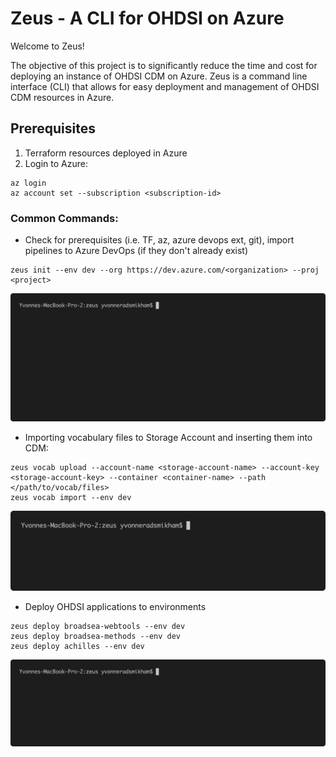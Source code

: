 # Zeus - A CLI for OHDSI on Azure

Welcome to Zeus!

The objective of this project is to significantly reduce the time and cost for deploying an instance of OHDSI CDM on Azure. Zeus is a command line interface (CLI) that allows for easy deployment and management of OHDSI CDM resources in Azure.

## Prerequisites

1. Terraform resources deployed in Azure
2. Login to Azure:

```
az login
az account set --subscription <subscription-id>
```

### Common Commands:

- Check for prerequisites (i.e. TF, az, azure devops ext, git), import pipelines to Azure DevOps (if they don't already exist)

```
zeus init --env dev --org https://dev.azure.com/<organization> --proj <project>
```

![zeus init](./docs/zeus_init.gif)

- Importing vocabulary files to Storage Account and inserting them into CDM:

```
zeus vocab upload --account-name <storage-account-name> --account-key <storage-account-key> --container <container-name> --path </path/to/vocab/files>
zeus vocab import --env dev
```

![zeus vocab](./docs/zeus_vocab.gif)

- Deploy OHDSI applications to environments

```
zeus deploy broadsea-webtools --env dev
zeus deploy broadsea-methods --env dev
zeus deploy achilles --env dev
```

![zeus deploy](./docs/zeus_deploy.gif)
